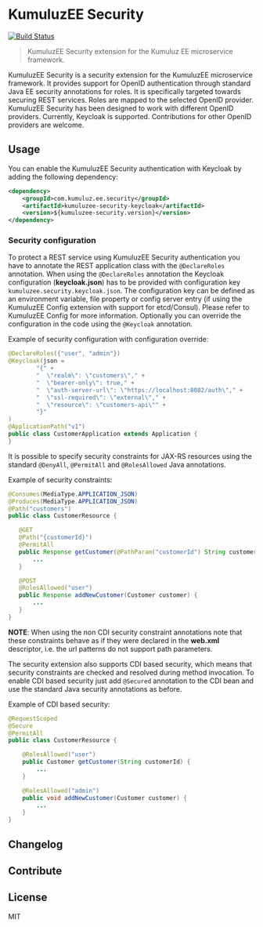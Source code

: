 # KumuluzEE Security
[![Build Status](https://img.shields.io/travis/kumuluz/kumuluzee-security/master.svg?style=flat)](https://travis-ci.org/kumuluz/kumuluzee-security)

> KumuluzEE Security extension for the Kumuluz EE microservice framework. 

KumuluzEE Security is a security extension for the KumuluzEE microservice framework. It provides support for OpenID authentication through standard Java EE security annotations for roles. It is specifically targeted towards securing REST services. Roles are mapped to the selected OpenID provider.   
KumuluzEE Security has been designed to work with different OpenID providers. Currently, Keycloak is supported. Contributions for other OpenID providers are welcome.

## Usage

You can enable the KumuluzEE Security authentication with Keycloak by adding the following dependency:
```xml
<dependency>
    <groupId>com.kumuluz.ee.security</groupId>
    <artifactId>kumuluzee-security-keycloak</artifactId>
    <version>${kumuluzee-security.version}</version>
</dependency>
```

### Security configuration

To protect a REST service using KumuluzEE Security authentication you have to annotate the REST application class with the `@DeclareRoles` annotation. When using the `@DeclareRoles` annotation the Keycloak configuration (**keycloak.json**) has to be
provided with configuration key `kumuluzee.security.keycloak.json`. The configuration key can be defined as an environment variable, file property or config server entry (if using the KumuluzEE Config extension with support for etcd/Consul). Please refer to KumuluzEE Config for more information. 
Optionally you can override the configuration in the code using the `@Keycloak`
annotation. 

Example of security configuration with configuration override:
```java
@DeclareRoles({"user", "admin"})
@Keycloak(json =
        "{" +
        "  \"realm\": \"customers\"," +
        "  \"bearer-only\": true," +
        "  \"auth-server-url\": \"https://localhost:8082/auth\"," +
        "  \"ssl-required\": \"external\"," +
        "  \"resource\": \"customers-api\"" +
        "}"
)
@ApplicationPath("v1")
public class CustomerApplication extends Application {
}
```

It is possible to specify security constraints for JAX-RS resources using the standard `@DenyAll`, `@PermitAll` and
`@RolesAllowed` Java annotations.
 
 Example of security constraints:
 ```java
@Consumes(MediaType.APPLICATION_JSON)
@Produces(MediaType.APPLICATION_JSON)
@Path("customers")
public class CustomerResource {

    @GET
    @Path("{customerId}")
    @PermitAll
    public Response getCustomer(@PathParam("customerId") String customerId) {
        ...
    }

    @POST
    @RolesAllowed("user")
    public Response addNewCustomer(Customer customer) {
        ...
    }
}
```

**NOTE**: When using the non CDI security constraint annotations note that these constraints behave as if they were declared in 
the **web.xml** descriptor, i.e. the url patterns do not support path parameters.

The security extension also supports CDI based security, which means that security constraints are checked and resolved 
during method invocation. To enable CDI based security just add `@Secured` annotation to the CDI bean and use the 
standard Java security annotations as before.

Example of CDI based security:
```java
@RequestScoped
@Secure
@PermitAll
public class CustomerResource {

    @RolesAllowed("user")
    public Customer getCustomer(String customerId) {
        ...
    }

    @RolesAllowed("admin")
    public void addNewCustomer(Customer customer) {
        ...
    }
}
``` 

## Changelog
<!--- TODO --->

## Contribute
<!--- TODO --->

## License

MIT
